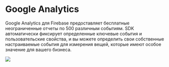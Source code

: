 # Google Analytics

Google Analytics для Firebase предоставляет бесплатные неограниченные отчеты по 500 различным событиям. SDK автоматически фиксирует определенные ключевые события и пользовательские свойства, и вы можете определить свои собственные настраиваемые события для измерения вещей, которые имеют особое значение для вашего бизнеса.

![](https://ucarecdn.com/af0a7f97-830d-4adb-9491-5dc274c32772/)![](data:image/gif;base64,R0lGODlhAQABAPABAP///wAAACH5BAEKAAAALAAAAAABAAEAAAICRAEAOw== "Click and drag to move")
